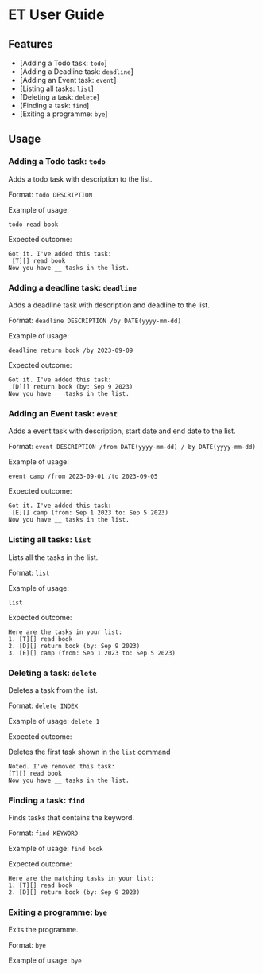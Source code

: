 # ET User Guide

## Features 
- [Adding a Todo task: `todo`]
- [Adding a Deadline task: `deadline`]
- [Adding an Event task: `event`]
- [Listing all tasks: `list`]
- [Deleting a task: `delete`]
- [Finding a task: `find`]
- [Exiting a programme: `bye`]

## Usage

### Adding a Todo task: `todo`

Adds a todo task with description to the list.

Format: `todo DESCRIPTION`

Example of usage:

`todo read book`

Expected outcome:

```
Got it. I've added this task:
 [T][] read book
Now you have __ tasks in the list.
```
### Adding a deadline task: `deadline`

Adds a deadline task with description and deadline to the list.

Format: `deadline DESCRIPTION /by DATE(yyyy-mm-dd)`

Example of usage:

`deadline return book /by 2023-09-09`

Expected outcome:

```
Got it. I've added this task:
 [D][] return book (by: Sep 9 2023)
Now you have __ tasks in the list.
```

### Adding an Event task: `event`

Adds a event task with description, start date and end date to the list.

Format: `event DESCRIPTION /from DATE(yyyy-mm-dd) / by DATE(yyyy-mm-dd)`

Example of usage:

`event camp /from 2023-09-01 /to 2023-09-05`

Expected outcome:

```
Got it. I've added this task:
 [E][] camp (from: Sep 1 2023 to: Sep 5 2023)
Now you have __ tasks in the list.
```

### Listing all tasks: `list`

Lists all the tasks in the list.

Format: `list`

Example of usage:

`list`

Expected outcome:

```
Here are the tasks in your list:
1. [T][] read book
2. [D][] return book (by: Sep 9 2023)
3. [E][] camp (from: Sep 1 2023 to: Sep 5 2023)
```
### Deleting a task: `delete`

Deletes a task from the list.

Format: `delete INDEX`

Example of usage:
`delete 1`

Expected outcome:

Deletes the first task shown in the `list` command

```
Noted. I've removed this task:
[T][] read book
Now you have __ tasks in the list.
```

### Finding a task: `find`

Finds tasks that contains the keyword.

Format: `find KEYWORD`

Example of usage:
`find book`

Expected outcome:

```
Here are the matching tasks in your list:
1. [T][] read book
2. [D][] return book (by: Sep 9 2023)
```

### Exiting a programme: `bye`

Exits the programme.

Format: `bye`

Example of usage:
`bye`


